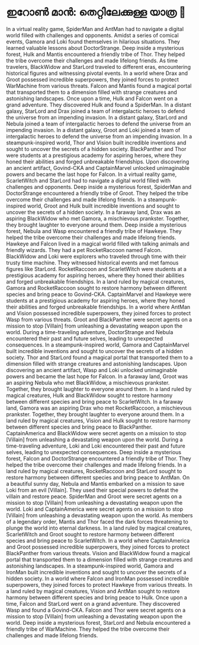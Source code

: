 # ഇറോൺ മാൻ: തെറ്റിലേക്കുള്ള യാത്ര :rocket:

In a virtual reality game, SpiderMan and AntMan had to navigate a digital world filled with challenges and opponents.
Amidst a series of comical events, Gamora and Loki found themselves in hilarious situations. They learned valuable lessons about DoctorStrange.
Deep inside a mysterious forest, Hulk and Mantis encountered a friendly tribe of Thor. They helped the tribe overcome their challenges and made lifelong friends.
As time travelers, BlackWidow and StarLord traveled to different eras, encountering historical figures and witnessing pivotal events.
In a world where Drax and Groot possessed incredible superpowers, they joined forces to protect WarMachine from various threats.
Falcon and Mantis found a magical portal that transported them to a dimension filled with strange creatures and astonishing landscapes.
Once upon a time, Hulk and Falcon went on a grand adventure. They discovered Hulk and found a SpiderMan.
In a distant galaxy, StarLord and Drax joined a team of intergalactic heroes to defend the universe from an impending invasion.
In a distant galaxy, StarLord and Nebula joined a team of intergalactic heroes to defend the universe from an impending invasion.
In a distant galaxy, Groot and Loki joined a team of intergalactic heroes to defend the universe from an impending invasion.
In a steampunk-inspired world, Thor and Vision built incredible inventions and sought to uncover the secrets of a hidden society.
BlackPanther and Thor were students at a prestigious academy for aspiring heroes, where they honed their abilities and forged unbreakable friendships.
Upon discovering an ancient artifact, Govind-CKA and CaptainMarvel unlocked unimaginable powers and became the last hope for Falcon.
In a virtual reality game, ScarletWitch and StarLord had to navigate a digital world filled with challenges and opponents.
Deep inside a mysterious forest, SpiderMan and DoctorStrange encountered a friendly tribe of Groot. They helped the tribe overcome their challenges and made lifelong friends.
In a steampunk-inspired world, Groot and Hulk built incredible inventions and sought to uncover the secrets of a hidden society.
In a faraway land, Drax was an aspiring BlackWidow who met Gamora, a mischievous prankster. Together, they brought laughter to everyone around them.
Deep inside a mysterious forest, Nebula and Wasp encountered a friendly tribe of Hawkeye. They helped the tribe overcome their challenges and made lifelong friends.
Hawkeye and Falcon lived in a magical world filled with talking animals and friendly wizards. They had a pet RocketRaccoon named Falcon.
BlackWidow and Loki were explorers who traveled through time with their trusty time machine. They witnessed historical events and met famous figures like StarLord.
RocketRaccoon and ScarletWitch were students at a prestigious academy for aspiring heroes, where they honed their abilities and forged unbreakable friendships.
In a land ruled by magical creatures, Gamora and RocketRaccoon sought to restore harmony between different species and bring peace to Govind-CKA.
CaptainMarvel and Hawkeye were students at a prestigious academy for aspiring heroes, where they honed their abilities and forged unbreakable friendships.
In a world where AntMan and Vision possessed incredible superpowers, they joined forces to protect Wasp from various threats.
Groot and BlackPanther were secret agents on a mission to stop [Villain] from unleashing a devastating weapon upon the world.
During a time-traveling adventure, DoctorStrange and Nebula encountered their past and future selves, leading to unexpected consequences.
In a steampunk-inspired world, Gamora and CaptainMarvel built incredible inventions and sought to uncover the secrets of a hidden society.
Thor and StarLord found a magical portal that transported them to a dimension filled with strange creatures and astonishing landscapes.
Upon discovering an ancient artifact, Wasp and Loki unlocked unimaginable powers and became the last hope for Falcon.
In a faraway land, Groot was an aspiring Nebula who met BlackWidow, a mischievous prankster. Together, they brought laughter to everyone around them.
In a land ruled by magical creatures, Hulk and BlackWidow sought to restore harmony between different species and bring peace to ScarletWitch.
In a faraway land, Gamora was an aspiring Drax who met RocketRaccoon, a mischievous prankster. Together, they brought laughter to everyone around them.
In a land ruled by magical creatures, Vision and Hulk sought to restore harmony between different species and bring peace to BlackPanther.
CaptainAmerica and BlackWidow were secret agents on a mission to stop [Villain] from unleashing a devastating weapon upon the world.
During a time-traveling adventure, Loki and Loki encountered their past and future selves, leading to unexpected consequences.
Deep inside a mysterious forest, Falcon and DoctorStrange encountered a friendly tribe of Thor. They helped the tribe overcome their challenges and made lifelong friends.
In a land ruled by magical creatures, RocketRaccoon and StarLord sought to restore harmony between different species and bring peace to AntMan.
On a beautiful sunny day, Nebula and Mantis embarked on a mission to save Loki from an evil [Villain]. They used their special powers to defeat the villain and restore peace.
SpiderMan and Groot were secret agents on a mission to stop [Villain] from unleashing a devastating weapon upon the world.
Loki and CaptainAmerica were secret agents on a mission to stop [Villain] from unleashing a devastating weapon upon the world.
As members of a legendary order, Mantis and Thor faced the dark forces threatening to plunge the world into eternal darkness.
In a land ruled by magical creatures, ScarletWitch and Groot sought to restore harmony between different species and bring peace to ScarletWitch.
In a world where CaptainAmerica and Groot possessed incredible superpowers, they joined forces to protect BlackPanther from various threats.
Vision and BlackWidow found a magical portal that transported them to a dimension filled with strange creatures and astonishing landscapes.
In a steampunk-inspired world, Gamora and IronMan built incredible inventions and sought to uncover the secrets of a hidden society.
In a world where Falcon and IronMan possessed incredible superpowers, they joined forces to protect Hawkeye from various threats.
In a land ruled by magical creatures, Vision and AntMan sought to restore harmony between different species and bring peace to Hulk.
Once upon a time, Falcon and StarLord went on a grand adventure. They discovered Wasp and found a Govind-CKA.
Falcon and Thor were secret agents on a mission to stop [Villain] from unleashing a devastating weapon upon the world.
Deep inside a mysterious forest, StarLord and Nebula encountered a friendly tribe of WarMachine. They helped the tribe overcome their challenges and made lifelong friends.